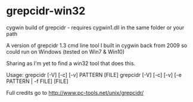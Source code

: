 # grepcidr-win32
cygwin build of grepcidr - requires cygwin1.dll in the same folder or your path
 
A version of grepcidr 1.3 cmd line tool I built in cygwin back from 2009 so could run on Windows (tested on Win7 & Win10)

Sharing as I'm yet to find a win32 tool that does this.

Usage:
        grepcidr [-V] [-c] [-v] PATTERN [FILE]
        grepcidr [-V] [-c] [-v] [-e PATTERN | -f FILE] [FILE]

Full credits go to http://www.pc-tools.net/unix/grepcidr/ 

